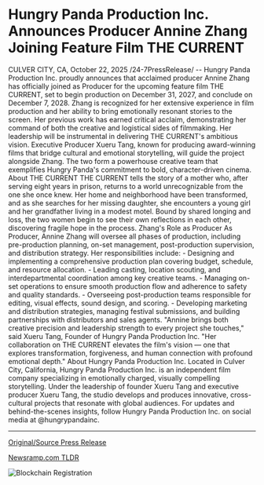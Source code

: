 # Hungry Panda Production Inc. Announces Producer Annine Zhang Joining Feature Film THE CURRENT

CULVER CITY, CA, October 22, 2025 /24-7PressRelease/ -- Hungry Panda Production Inc. proudly announces that acclaimed producer Annine Zhang has officially joined as Producer for the upcoming feature film THE CURRENT, set to begin production on December 31, 2027, and conclude on December 7, 2028.  Zhang is recognized for her extensive experience in film production and her ability to bring emotionally resonant stories to the screen. Her previous work has earned critical acclaim, demonstrating her command of both the creative and logistical sides of filmmaking. Her leadership will be instrumental in delivering THE CURRENT's ambitious vision.  Executive Producer Xueru Tang, known for producing award-winning films that bridge cultural and emotional storytelling, will guide the project alongside Zhang. The two form a powerhouse creative team that exemplifies Hungry Panda's commitment to bold, character-driven cinema.  About THE CURRENT THE CURRENT tells the story of a mother who, after serving eight years in prison, returns to a world unrecognizable from the one she once knew. Her home and neighborhood have been transformed, and as she searches for her missing daughter, she encounters a young girl and her grandfather living in a modest motel. Bound by shared longing and loss, the two women begin to see their own reflections in each other, discovering fragile hope in the process.  Zhang's Role as Producer As Producer, Annine Zhang will oversee all phases of production, including pre-production planning, on-set management, post-production supervision, and distribution strategy. Her responsibilities include:  - Designing and implementing a comprehensive production plan covering budget, schedule, and resource allocation.  - Leading casting, location scouting, and interdepartmental coordination among key creative teams.  - Managing on-set operations to ensure smooth production flow and adherence to safety and quality standards.  - Overseeing post-production teams responsible for editing, visual effects, sound design, and scoring.  - Developing marketing and distribution strategies, managing festival submissions, and building partnerships with distributors and sales agents.  "Annine brings both creative precision and leadership strength to every project she touches," said Xueru Tang, Founder of Hungry Panda Production Inc. "Her collaboration on THE CURRENT elevates the film's vision — one that explores transformation, forgiveness, and human connection with profound emotional depth."  About Hungry Panda Production Inc. Located in Culver City, California, Hungry Panda Production Inc. is an independent film company specializing in emotionally charged, visually compelling storytelling. Under the leadership of founder Xueru Tang and executive producer Xueru Tang, the studio develops and produces innovative, cross-cultural projects that resonate with global audiences.  For updates and behind-the-scenes insights, follow Hungry Panda Production Inc. on social media at @hungrypandainc. 

---

[Original/Source Press Release](https://www.24-7pressrelease.com/press-release/527932/hungry-panda-production-inc-announces-producer-annine-zhang-joining-feature-film-the-current)
                    

[Newsramp.com TLDR](https://newsramp.com/curated-news/annine-zhang-joins-hungry-panda-s-the-current-as-producer/795652ce99c630f9d8ca21f192f517a2) 

 

 



![Blockchain Registration](https://cdn.newsramp.app/24-7PressRelease/qrcode/2510/22/chip69Mr.webp)
